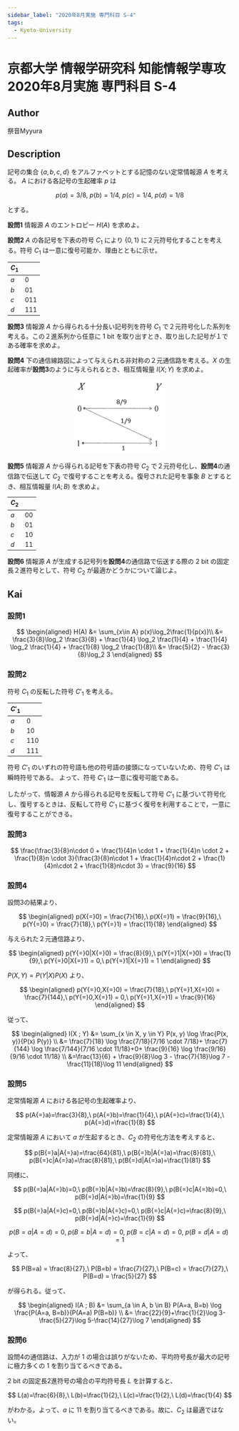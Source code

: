 ```yaml
---
sidebar_label: "2020年8月実施 専門科目 S-4"
tags:
  - Kyoto-University
---
```

# 京都大学 情報学研究科 知能情報学専攻 2020年8月実施 専門科目 S-4

## **Author**
祭音Myyura

## **Description**
記号の集合 $\{a,b,c,d\}$ をアルファベットとする記憶のない定常情報源 $A$ を考える。
$A$ における各記号の生起確率 $p$ は

$$
p(a) = 3/8, \ p(b) = 1/4, \ p(c) = 1/4, \ p(d) = 1/8
$$

とする。

**設問1** 情報源 $A$ のエントロピー $H(A)$ を求めよ。

**設問2** $A$ の各記号を下表の符号 $C_1$ により $\{0,1\}$ に２元符号化することを考える。符号 $C_1$ は一意に復号可能か、理由とともに示せ。

|$C_1$||
|-|-|
|$a$|$0$|
|$b$|$01$|
|$c$|$011$|
|$d$|$111$|

**設問3** 情報源 $A$ から得られる十分長い記号列を符号 $C_1$ で２元符号化した系列を考える。この２進系列から任意に 1 bit を取り出すとき、取り出した記号が１である確率を求めよ。

**設問4** 下の通信線路図によって与えられる非対称の２元通信路を考える。$X$ の生起確率が**設問3**のように与えられるとき、相互情報量 $I(X;Y)$ を求めよ。

<figure style="text-align:center;">
  <img src="https://raw.githubusercontent.com/Myyura/the_kai_project_assets/main/kakomonn/kyoto_university/informatics/ist_202008_senmon_s_4_p1.png" width="200" alt=""/>
</figure>

**設問5** 情報源 $A$ から得られる記号を下表の符号 $C_2$ で２元符号化し、**設問4**の通信路で伝送して $C_2$ で復号することを考える。復号された記号を事象 $B$ とするとき、相互情報量 $I(A;B)$ を求めよ。

|$C_2$||
|-|-|
|$a$|$00$|
|$b$|$01$|
|$c$|$10$|
|$d$|$11$|

**設問6** 情報源 $A$ が生成する記号列を**設問4**の通信路で伝送する際の 2 bit の固定長２進符号として、符号 $C_2$ が最適かどうかについて論じよ。

## **Kai**
### 設問1

$$
\begin{aligned}
H(A) &= \sum_{x\in A} p(x)\log_2\frac{1}{p(x)}\\
&= \frac{3}{8}\log_2 \frac{3}{8} + \frac{1}{4} \log_2 \frac{1}{4} + \frac{1}{4} \log_2 \frac{1}{4} + \frac{1}{8} \log_2 \frac{1}{8}\\
&= \frac{5}{2} - \frac{3}{8}\log_2 3
\end{aligned}
$$

### 設問2
符号 $C_1$ の反転した符号 $C'_1$ を考える。

|$C'_1$||
|-|-|
|$a$|$0$|
|$b$|$10$|
|$c$|$110$|
|$d$|$111$|

符号 $C'_1$ のいずれの符号語も他の符号語の接頭になっていないため、符号 $C'_1$ は瞬時符号である。
よって、符号 $C'_1$ は一意に復号可能である。

したがって、情報源 $A$ から得られる記号を反転して符号 $C'_1$ に基づいて符号化し、復号するときは、反転して符号 $C'_1$ に基づく復号を利用することで，一意に復号することができる。

### 設問3

$$
\frac{\frac{3}{8}n\cdot 0 + \frac{1}{4}n \cdot 1 + \frac{1}{4}n \cdot 2 + \frac{1}{8}n \cdot 3}{\frac{3}{8}n\cdot 1 + \frac{1}{4}n\cdot 2 + \frac{1}{4}n\cdot 2 + \frac{1}{8}n\cdot 3} = \frac{9}{16}
$$

### 設問4
設問3の結果より、

$$
\begin{aligned}
p(X{=}0) = \frac{7}{16},\ p(X{=}1) = \frac{9}{16},\ p(Y{=}0) = \frac{7}{18},\ p(Y{=}1) = \frac{11}{18}
\end{aligned}
$$

与えられた２元通信路より、

$$
\begin{aligned}
p(Y{=}0|X{=}0) = \frac{8}{9},\ p(Y{=}1|X{=}0) = \frac{1}{9},\ p(Y{=}0|X{=}1) = 0,\ p(Y{=}1|X{=}1) = 1
\end{aligned}
$$

$P(X,Y)=P(Y|X)P(X)$ より、

$$
\begin{aligned}
p(Y{=}0,X{=}0) = \frac{7}{18},\ p(Y{=}1,X{=}0) = \frac{7}{144},\ p(Y{=}0,X{=}1) = 0,\ p(Y{=}1,X{=}1) = \frac{9}{16}
\end{aligned}
$$

従って、

$$
\begin{aligned}
I(X ; Y)
&= \sum_{x \in X, y \in Y} P(x, y) \log \frac{P(x, y)}{P(x) P(y)} \\
&= \frac{7}{18} \log \frac{7/18}{7/16 \cdot 7/18}+ \frac{7}{144} \log \frac{7/144}{7/16 \cdot 11/18}+0+ \frac{9}{16} \log \frac{9/16}{9/16 \cdot 11/18} \\
&=\frac{13}{6} + \frac{9}{8}\log 3 - \frac{7}{18}\log 7 - \frac{11}{18}\log 11
\end{aligned}
$$

### 設問5
定常情報源 $A$ における各記号の生起確率より、

$$
p(A{=}a)=\frac{3}{8},\ p(A{=}b)=\frac{1}{4},\ p(A{=}c)=\frac{1}{4},\ p(A{=}d)=\frac{1}{8} 
$$

定常情報源 $A$ において $a$ が生起するとき、$C_2$ の符号化方法を考えすると、

$$
p(B{=}a|A{=}a)=\frac{64}{81},\ p(B{=}b|A{=}a)=\frac{8}{81},\ p(B{=}c|A{=}a)=\frac{8}{81},\ p(B{=}d|A{=}a)=\frac{1}{81}
$$

同様に、

$$
p(B{=}a|A{=}b)=0,\ p(B{=}b|A{=}b)=\frac{8}{9},\ p(B{=}c|A{=}b)=0,\ p(B{=}d|A{=}b)=\frac{1}{9}
$$

$$
p(B{=}a|A{=}c)=0,\ p(B{=}b|A{=}c)=0,\ p(B{=}c|A{=}c)=\frac{8}{9},\ p(B{=}d|A{=}c)=\frac{1}{9}
$$

$$
p(B{=}a|A{=}d)=0,\ p(B{=}b|A{=}d)=0,\ p(B{=}c|A{=}d)=0,\ p(B{=}d|A{=}d)=1
$$

よって、

$$
P(B=a) = \frac{8}{27},\ P(B=b) = \frac{7}{27},\ P(B=c) = \frac{7}{27},\ P(B=d) = \frac{5}{27}
$$

が得られる。従って、

$$
\begin{aligned}
I(A ; B)
&= \sum_{a \in A, b \in B} P(A=a, B=b) \log \frac{P(A=a, B=b)}{P(A=a) P(B=b)} \\
&= \frac{22}{9}+\frac{1}{2}\log 3-\frac{5}{27}\log 5-\frac{14}{27}\log 7
\end{aligned}
$$

### 設問6
設問4の通信路は、入力が $1$ の場合は誤りがないため、平均符号長が最大の記号に極力多くの $1$ を割り当てるべきである。

2 bit の固定長2進符号の場合の平均符号長 $L$ を計算すると、

$$
L(a)=\frac{6}{8},\ L(b)=\frac{1}{2},\ L(c)=\frac{1}{2},\ L(d)=\frac{1}{4}
$$

がわかる。よって、$a$ に $11$ を割り当てるべきである。故に、$C_2$ は最適ではない。
